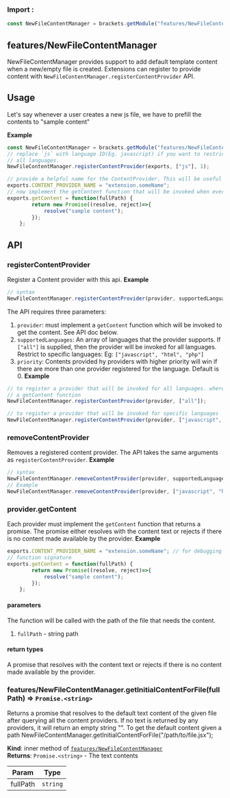 ### Import :
```js
const NewFileContentManager = brackets.getModule("features/NewFileContentManager")
```

<a name="module_features/NewFileContentManager"></a>

## features/NewFileContentManager
NewFileContentManager provides support to add default template content when a new/empty file is created.Extensions can register to provide content with `NewFileContentManager.registerContentProvider` API.## UsageLet's say whenever a user creates a new js file, we have to prefill the contents to "sample content"

**Example**  
```jsconst NewFileContentManager = brackets.getModule("features/NewFileContentManager");// replace `js` with language ID(Eg. javascript) if you want to restrict the preview to js files only. use `all` for// all languages.NewFileContentManager.registerContentProvider(exports, ["js"], 1);// provide a helpful name for the ContentProvider. This will be useful if you have to debug.exports.CONTENT_PROVIDER_NAME = "extension.someName";// now implement the getContent function that will be invoked when ever user creates a new empty file.exports.getContent = function(fullPath) {        return new Promise((resolve, reject)=>{            resolve("sample content");        });    };```## API### registerContentProviderRegister a Content provider with this api.
**Example**  
```js// syntaxNewFileContentManager.registerContentProvider(provider, supportedLanguages, priority);```The API requires three parameters:1. `provider`: must implement a  `getContent` function which will be invoked to get the content. See API doc below.1. `supportedLanguages`: An array of languages that the provider supports. If `["all"]` is supplied, then the   provider will be invoked for all languages. Restrict to specific languages: Eg: `["javascript", "html", "php"]`1. `priority`: Contents provided hy providers with higher priority will win if there are more than   one provider registered for the language. Default is 0.
**Example**  
```js// to register a provider that will be invoked for all languages. where provider is any object that implements// a getContent functionNewFileContentManager.registerContentProvider(provider, ["all"]);// to register a provider that will be invoked for specific languagesNewFileContentManager.registerContentProvider(provider, ["javascript", "html", "php"]);```### removeContentProviderRemoves a registered content provider. The API takes the same arguments as `registerContentProvider`.
**Example**  
```js// syntaxNewFileContentManager.removeContentProvider(provider, supportedLanguages);// ExampleNewFileContentManager.removeContentProvider(provider, ["javascript", "html"]);```### provider.getContentEach provider must implement the `getContent` function that returns a promise. The promise either resolves withthe content text or rejects if there is no content made available by the provider.
**Example**  
```jsexports.CONTENT_PROVIDER_NAME = "extension.someName"; // for debugging// function signatureexports.getContent = function(fullPath) {        return new Promise((resolve, reject)=>{            resolve("sample content");        });    };```#### parametersThe function will be called with the path of the file that needs the content.1. `fullPath` - string path#### return typesA promise that resolves with the content text or rejects if there is no content made available by the provider.
<a name="module_features/NewFileContentManager..getInitialContentForFile"></a>

### features/NewFileContentManager.getInitialContentForFile(fullPath) ⇒ <code>Promise.&lt;string&gt;</code>
Returns a promise that resolves to the default text content of the given file after queryingall the content providers. If no text is returned by any providers, it will return an empty string "".To get the default content given a pathNewFileContentManager.getInitialContentForFile("/path/to/file.jsx");

**Kind**: inner method of [<code>features/NewFileContentManager</code>](#module_features/NewFileContentManager)  
**Returns**: <code>Promise.&lt;string&gt;</code> - The text contents  

| Param | Type |
| --- | --- |
| fullPath | <code>string</code> | 

